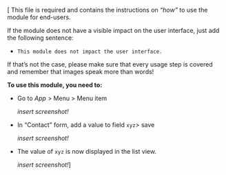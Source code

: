 [ This file is required and contains the instructions on *“how”* to use the module for end-users. 

If the module does not have a visible impact on the user interface, just add the following sentence: 

- `This module does not impact the user interface.`

If that’s not the case, please make sure that every usage step is covered and remember that images speak more than words!

**To use this module, you need to:**

- Go to *App* > Menu > Menu item

  *insert screenshot!*

- In “Contact” form, add a value to field `xyz`> save

  *insert screenshot!*

- The value of `xyz` is now displayed in the list view.

  *insert screenshot!*]
